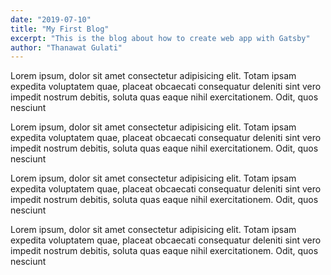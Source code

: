 ```yaml
---
date: "2019-07-10"
title: "My First Blog"
excerpt: "This is the blog about how to create web app with Gatsby"
author: "Thanawat Gulati"
---
```


Lorem ipsum, dolor sit amet consectetur adipisicing elit. Totam ipsam expedita voluptatem quae, placeat obcaecati consequatur deleniti sint vero impedit nostrum debitis, soluta quas eaque nihil exercitationem. Odit, quos nesciunt

Lorem ipsum, dolor sit amet consectetur adipisicing elit. Totam ipsam expedita voluptatem quae, placeat obcaecati consequatur deleniti sint vero impedit nostrum debitis, soluta quas eaque nihil exercitationem. Odit, quos nesciunt

Lorem ipsum, dolor sit amet consectetur adipisicing elit. Totam ipsam expedita voluptatem quae, placeat obcaecati consequatur deleniti sint vero impedit nostrum debitis, soluta quas eaque nihil exercitationem. Odit, quos nesciunt

Lorem ipsum, dolor sit amet consectetur adipisicing elit. Totam ipsam expedita voluptatem quae, placeat obcaecati consequatur deleniti sint vero impedit nostrum debitis, soluta quas eaque nihil exercitationem. Odit, quos nesciunt
